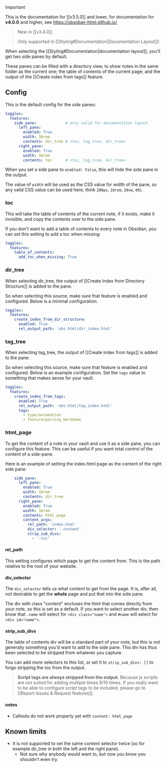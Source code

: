>[!important]
> This is the documentation for [[v3.5.0]] and lower, for documentation for **v4.0.0** and higher, see https://obsidian-html.github.io/

> New in [[v3.4.0]]

> Only supported in [[Styling#Documentation|Documentation Layout]]!

When selecting the [[Styling#Documentation|documentation layout]], you'll get two side panes by default.

These panes can be filled with a directory view, to show notes in the same folder as the current one; the table of contents of the current page; and the output of the [[Create index from tags]] feature.

## Config
This is the default config for the side panes:

``` yaml
toggles:
  features:
    side_pane:             # only valid for documentation layout
      left_pane:
        enabled: True
	    width: 16rem
        contents: dir_tree # <toc, tag_tree, dir_tree> 
      right_pane:
        enabled: True
        width: 16rem
        contents: toc      # <toc, tag_tree, dir_tree> 
```

When you set a side pane to `enabled: False`, this will hide the side pane in the output.

The value of `width` will be used as the CSS value for width of the pane, so any valid CSS value can be used here, think `200px`, `10rem`, `20vw`, etc.

### toc
This will take the table of contents of the current note, if it exists, make it invisible, and copy the contents over to the side pane.

If you don't want to add a table of contents to every note in Obsidian, you can set this setting to add a toc when missing:
``` yaml
toggles:
  features:
    table_of_contents:
      add_toc_when_missing: True
```

### dir_tree
When selecting dir_tree, the output of [[Create Index from Directory Structure]] is added to the pane.

So when selecting this source, make sure that feature is enabled and configured. Below is a minimal configuration.

``` yaml
toggles:
  features:
    create_index_from_dir_structure:
      enabled: True
      rel_output_path: 'obs.html/dir_index.html'
```

### tag_tree
When selecting tag_tree, the output of [[Create index from tags]] is added to the pane.

So when selecting this source, make sure that feature is enabled and configured. Below is an example configuration. Set the  `tags` value to something that makes sense for your vault.

``` yaml
toggles:
  features:
    create_index_from_tags:
      enabled: True
      rel_output_path: 'obs.html/tag_index.html'
      tags:
        - type/automation
        - feature/parsing_markdown
```

### html_page
To get the content of a note in your vault and use it as a side pane, you can configure this feature.
This can be useful if you want total control of the content of a side-pane.

Here is an example of setting the index.html page as the content of the right side pane:

``` yaml
    side_pane:             
      left_pane:
        enabled: True
        width: 16rem
        contents: dir_tree  
      right_pane:
        enabled: True
        width: 16rem
        contents: html_page      
        content_args:   
          rel_path: 'index.html'
          div_selector: '.content'
          strip_sub_divs:
            - '.toc'
```

#### rel_path
This setting configures which page to get the content from. This is the path relative to the root of your website.

#### div_selector
The `div_selector` tells us what content to get from the page. It is, after all, not desirable to get the **whole** page and put that into the side pane. 

The div with class "content" encloses the html that comes directly from your note, so this is set as a default. If you want to select another div, then know that `.name` will select for `<div class="name">` and `#name` will select for  `<div id="name">`.

#### strip_sub_divs
The table of contents div will be a standard part of your note, but this is not generally something you'd want to add to the side pane. This div has thus been selected to be stripped from whatever you capture.

You can add more selectors to this list, or set it to `strip_sub_divs: []` to forgo stripping the toc from the output.

> **Script tags are always stripped from the output**. Because js scripts are not suited for adding multiple times 9/10 times. If you really want to be able to configure script tags to be included, please go to [[Report Issues & Request features]].

#### notes
- Callouts do not work properly yet with `content: html_page`

## Known limits
- It is not supported to set the same content selector twice (so for example dir_tree in both the left and the right pane).
  - Not sure why anybody would want to, but now you know you shouldn't even try.

